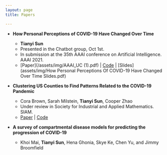 ```yaml
---
layout: page
title: Papers

---
```

* **How Personal Perceptions of COVID-19 Have Changed Over Time** 
  * **Tianyi Sun**
  * Presented in the Chatbot group, Oct 1st. 
  * In submission at the 35th AAAI conference on Artificial Intelligence. AAAI 2021.
  * [Paper](/assets/img/AAAI_UC (1).pdf) | [Code](https://github.com/TianyiSun00234/aaai-How-Personal-Perceptions-of-COVID-19-Have-Changed-Over-Time) | [Slides](assets/img/How Personal Perceptions Of COVID-19 Have Changed Over Time Slides.pdf) 

* **Clustering US Counties to Find Patterns Related to the COVID-19 Pandemic** 
  * Cora Brown, Sarah Milstein, **Tianyi Sun**, Cooper Zhao
  * Under review in Society for Industrial and Applied Mathematics. SIAM. 
  * [Paper](assets/img/Clustering_write_up.pdf) | [Code](https://github.com/TianyiSun00234/Clustering-Project/blob/main/clustering.ipynb)
  
* **A survey of compartmental disease models for predicting the progression of COVID-19**
  * Khoi Mai, **Tianyi Sun**, Hena Ghonia, Skye Ke, Chen Yu, and Jimmy Broomfield
